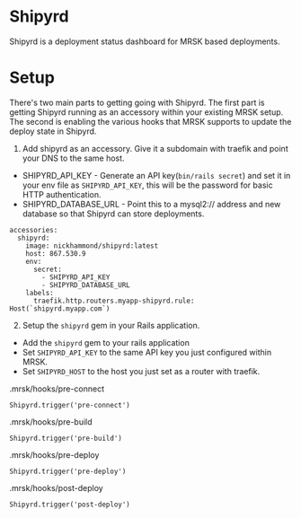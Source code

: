 # Shipyrd

Shipyrd is a deployment status dashboard for MRSK based deployments.

# Setup

There's two main parts to getting going with Shipyrd. The first part is getting Shipyrd
running as an accessory within your existing MRSK setup. The second is enabling the various
hooks that MRSK supports to update the deploy state in Shipyrd.

1. Add shipyrd as an accessory. Give it a subdomain with traefik and point your DNS to the same
host.

- SHIPYRD_API_KEY - Generate an API key(`bin/rails secret`) and set it in your env file as `SHIPYRD_API_KEY`,
this will be the password for basic HTTP authentication.
- SHIPYRD_DATABASE_URL - Point this to a mysql2:// address and new database so that Shipyrd can store deployments.

```
accessories:
  shipyrd:
    image: nickhammond/shipyrd:latest
    host: 867.530.9
    env:
      secret:
        - SHIPYRD_API_KEY
        - SHIPYRD_DATABASE_URL
    labels:
      traefik.http.routers.myapp-shipyrd.rule: Host(`shipyrd.myapp.com`)
```

2. Setup the `shipyrd` gem in your Rails application.

- Add the `shipyrd` gem to your rails application
- Set `SHIPYRD_API_KEY` to the same API key you just configured within MRSK.
- Set `SHIPYRD_HOST` to the host you just set as a router with traefik.

.mrsk/hooks/pre-connect
```
Shipyrd.trigger('pre-connect')
```

.mrsk/hooks/pre-build
```
Shipyrd.trigger('pre-build')
```

.mrsk/hooks/pre-deploy
```
Shipyrd.trigger('pre-deploy')
```

.mrsk/hooks/post-deploy
```
Shipyrd.trigger('post-deploy')
```
